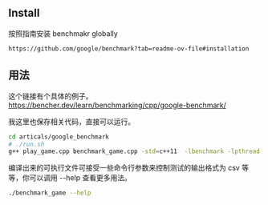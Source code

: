 ## Install

按照指南安装 benchmakr globally

```
https://github.com/google/benchmark?tab=readme-ov-file#installation
```

## 用法

这个链接有个具体的例子。 https://bencher.dev/learn/benchmarking/cpp/google-benchmark/

我这里也保存相关代码，直接可以运行。

```bash
cd articals/google_benchmark
# ./run.sh
g++ play_game.cpp benchmark_game.cpp -std=c++11  -lbenchmark -lpthread  -o benchmark_game && ./benchmark_game
```

编译出来的可执行文件可接受一些命令行参数来控制测试的输出格式为 csv 等等，你可以调用 --help 查看更多用法。
```bash
./benchmark_game --help
```

